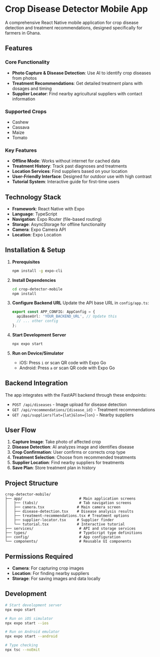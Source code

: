 # Crop Disease Detector Mobile App

A comprehensive React Native mobile application for crop disease detection and treatment recommendations, designed specifically for farmers in Ghana.

## Features

### Core Functionality
- **Photo Capture & Disease Detection**: Use AI to identify crop diseases from photos
- **Treatment Recommendations**: Get detailed treatment plans with dosages and timing
- **Supplier Locator**: Find nearby agricultural suppliers with contact information

### Supported Crops
- Cashew
- Cassava
- Maize
- Tomato

### Key Features
- **Offline Mode**: Works without internet for cached data
- **Treatment History**: Track past diagnoses and treatments
- **Location Services**: Find suppliers based on your location
- **User-Friendly Interface**: Designed for outdoor use with high contrast
- **Tutorial System**: Interactive guide for first-time users

## Technology Stack

- **Framework**: React Native with Expo
- **Language**: TypeScript
- **Navigation**: Expo Router (file-based routing)
- **Storage**: AsyncStorage for offline functionality
- **Camera**: Expo Camera API
- **Location**: Expo Location

## Installation & Setup

1. **Prerequisites**
   ```bash
   npm install -g expo-cli
   ```

2. **Install Dependencies**
   ```bash
   cd crop-detector-mobile
   npm install
   ```

3. **Configure Backend URL**
   Update the API base URL in `config/app.ts`:
   ```typescript
   export const APP_CONFIG: AppConfig = {
     apiBaseUrl: 'YOUR_BACKEND_URL', // Update this
     // ... other config
   };
   ```

4. **Start Development Server**
   ```bash
   npx expo start
   ```

5. **Run on Device/Simulator**
   - iOS: Press `i` or scan QR code with Expo Go
   - Android: Press `a` or scan QR code with Expo Go

## Backend Integration

The app integrates with the FastAPI backend through these endpoints:

- `POST /api/diseases` - Image upload for disease detection
- `GET /api/recommendations/{disease_id}` - Treatment recommendations
- `GET /api/suppliers?lat={lat}&lon={lon}` - Nearby suppliers

## User Flow

1. **Capture Image**: Take photo of affected crop
2. **Disease Detection**: AI analyzes image and identifies disease
3. **Crop Confirmation**: User confirms or corrects crop type
4. **Treatment Selection**: Choose from recommended treatments
5. **Supplier Location**: Find nearby suppliers for treatments
6. **Save Plan**: Store treatment plan in history

## Project Structure

```
crop-detector-mobile/
├── app/                          # Main application screens
│   ├── (tabs)/                   # Tab navigation screens
│   ├── camera.tsx               # Main camera screen
│   ├── disease-detection.tsx    # Disease analysis results
│   ├── treatment-recommendations.tsx # Treatment options
│   ├── supplier-locator.tsx     # Supplier finder
│   └── tutorial.tsx             # Interactive tutorial
├── services/                     # API and storage services
├── types/                        # TypeScript type definitions
├── config/                       # App configuration
└── components/                   # Reusable UI components
```

## Permissions Required

- **Camera**: For capturing crop images
- **Location**: For finding nearby suppliers
- **Storage**: For saving images and data locally

## Development

```bash
# Start development server
npx expo start

# Run on iOS simulator
npx expo start --ios

# Run on Android emulator
npx expo start --android

# Type checking
npx tsc --noEmit
```
